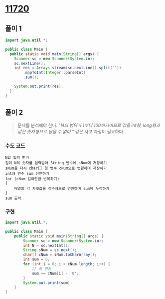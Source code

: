 # [11720](https://www.acmicpc.net/problem/11720)

## 풀이 1

```java
import java.util.*;

public class Main {
  public static void main(String[] args) {
    Scanner sc = new Scanner(System.in);
    sc.nextLine();
    int res = Arrays.stream(sc.nextLine().split(""))
        .mapToInt(Integer::parseInt)
        .sum();

    System.out.print(res);
  }
}
```

## 풀이 2

> 문제를 분석해야 한다. "_N의 범위가 1부터 100까지이므로 값을 int형, long형과 같은 숫자형으로 담을 수 없다._" 같은 사고 과정이 필요하다.

### 수도 코드

```text
N값 입력 받기
길이 N의 숫자를 입력받아 String 변수에 sNum에 저장하기
sNum을 다시 char[] 형 변수 cNum으로 변환하여 저장하기
int형 변수 sum 선언하기
for (cNum 길이만큼 반복하기)
{
    배열의 각 자릿값을 정수형으로 변환하며 sum에 누적하기
}
sum 출력
```

### 구현

```java
import java.util.*;

public class Main {
    public static void main(String[] args) {
        Scanner sc = new Scanner(System.in);
        int N = sc.nextInt();
        String sNum = sc.next();
        char[] cNum = sNum.toCharArray();
        int sum = 0;
        for (int i = 0; i < cNum.length; i++) {
            // 형 변환
            sum += cNum[i] - '0';
        }
        System.out.print(sum);
    }
}
```
